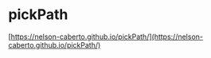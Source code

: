 # pickPath

[https://nelson-caberto.github.io/pickPath/](https://nelson-caberto.github.io/pickPath/)
